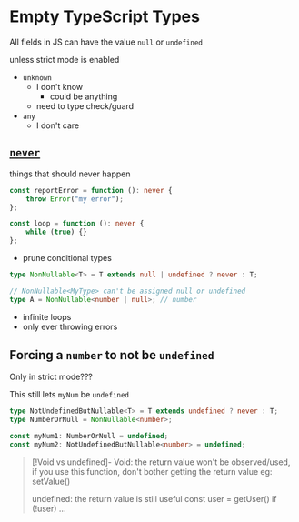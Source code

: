 # Empty TypeScript Types

All fields in JS can have the value `null` or `undefined`

unless strict mode is enabled

-   `unknown`
    -   I don't know
        -   could be anything
    -   need to type check/guard
-   `any`
    -   I don't care

## [`never`](https://stackoverflow.com/a/54243343/8479344)

things that should never happen

```ts
const reportError = function (): never {
    throw Error("my error");
};

const loop = function (): never {
    while (true) {}
};
```

-   prune conditional types

```ts
type NonNullable<T> = T extends null | undefined ? never : T;

// NonNullable<MyType> can't be assigned null or undefined
type A = NonNullable<number | null>; // number
```

-   infinite loops
-   only ever throwing errors

## Forcing a `number` to not be `undefined`

Only in strict mode???

This still lets `myNum` be `undefined`

```typescript
type NotUndefinedButNullable<T> = T extends undefined ? never : T;
type NumberOrNull = NonNullable<number>;

const myNum1: NumberOrNull = undefined;
const myNum2: NotUndefinedButNullable<number> = undefined;
```




>[!Void vs undefined]-
>Void: the return value won't be observed/used, if you use this function, don't bother getting the return value
>eg: setValue()
>
>undefined: the return value is still useful
>const user = getUser()
>if (!user) ...
